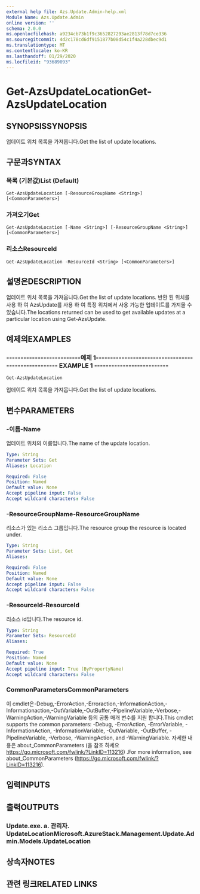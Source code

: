 ```yaml
---
external help file: Azs.Update.Admin-help.xml
Module Name: Azs.Update.Admin
online version: ''
schema: 2.0.0
ms.openlocfilehash: a9234cb73b1f9c3652827293ae2813f78d7ce336
ms.sourcegitcommit: 4d2c178cd6df9151877b08d54c1f4a228dbec9d1
ms.translationtype: MT
ms.contentlocale: ko-KR
ms.lasthandoff: 01/29/2020
ms.locfileid: "93689093"
---
```

# <span data-ttu-id="f28fa-101">Get-AzsUpdateLocation</span><span class="sxs-lookup"><span data-stu-id="f28fa-101">Get-AzsUpdateLocation</span></span>

## <span data-ttu-id="f28fa-102">SYNOPSIS</span><span class="sxs-lookup"><span data-stu-id="f28fa-102">SYNOPSIS</span></span>
<span data-ttu-id="f28fa-103">업데이트 위치 목록을 가져옵니다.</span><span class="sxs-lookup"><span data-stu-id="f28fa-103">Get the list of update locations.</span></span>

## <span data-ttu-id="f28fa-104">구문과</span><span class="sxs-lookup"><span data-stu-id="f28fa-104">SYNTAX</span></span>

### <span data-ttu-id="f28fa-105">목록 (기본값)</span><span class="sxs-lookup"><span data-stu-id="f28fa-105">List (Default)</span></span>
```
Get-AzsUpdateLocation [-ResourceGroupName <String>] [<CommonParameters>]
```

### <span data-ttu-id="f28fa-106">가져오기</span><span class="sxs-lookup"><span data-stu-id="f28fa-106">Get</span></span>
```
Get-AzsUpdateLocation [-Name <String>] [-ResourceGroupName <String>] [<CommonParameters>]
```

### <span data-ttu-id="f28fa-107">리소스</span><span class="sxs-lookup"><span data-stu-id="f28fa-107">ResourceId</span></span>
```
Get-AzsUpdateLocation -ResourceId <String> [<CommonParameters>]
```

## <span data-ttu-id="f28fa-108">설명은</span><span class="sxs-lookup"><span data-stu-id="f28fa-108">DESCRIPTION</span></span>
<span data-ttu-id="f28fa-109">업데이트 위치 목록을 가져옵니다.</span><span class="sxs-lookup"><span data-stu-id="f28fa-109">Get the list of update locations.</span></span> <span data-ttu-id="f28fa-110">반환 된 위치를 사용 하 여 AzsUpdate를 사용 하 여 특정 위치에서 사용 가능한 업데이트를 가져올 수 있습니다.</span><span class="sxs-lookup"><span data-stu-id="f28fa-110">The locations returned can be used to get available updates at a particular location using Get-AzsUpdate.</span></span>

## <span data-ttu-id="f28fa-111">예제의</span><span class="sxs-lookup"><span data-stu-id="f28fa-111">EXAMPLES</span></span>

### <span data-ttu-id="f28fa-112">--------------------------예제 1--------------------------</span><span class="sxs-lookup"><span data-stu-id="f28fa-112">-------------------------- EXAMPLE 1 --------------------------</span></span>
```
Get-AzsUpdateLocation
```

<span data-ttu-id="f28fa-113">업데이트 위치 목록을 가져옵니다.</span><span class="sxs-lookup"><span data-stu-id="f28fa-113">Get the list of update locations.</span></span>

## <span data-ttu-id="f28fa-114">변수</span><span class="sxs-lookup"><span data-stu-id="f28fa-114">PARAMETERS</span></span>

### <span data-ttu-id="f28fa-115">-이름</span><span class="sxs-lookup"><span data-stu-id="f28fa-115">-Name</span></span>
<span data-ttu-id="f28fa-116">업데이트 위치의 이름입니다.</span><span class="sxs-lookup"><span data-stu-id="f28fa-116">The name of the update location.</span></span>

```yaml
Type: String
Parameter Sets: Get
Aliases: Location

Required: False
Position: Named
Default value: None
Accept pipeline input: False
Accept wildcard characters: False
```

### <span data-ttu-id="f28fa-117">-ResourceGroupName</span><span class="sxs-lookup"><span data-stu-id="f28fa-117">-ResourceGroupName</span></span>
<span data-ttu-id="f28fa-118">리소스가 있는 리소스 그룹입니다.</span><span class="sxs-lookup"><span data-stu-id="f28fa-118">The resource group the resource is located under.</span></span>

```yaml
Type: String
Parameter Sets: List, Get
Aliases: 

Required: False
Position: Named
Default value: None
Accept pipeline input: False
Accept wildcard characters: False
```

### <span data-ttu-id="f28fa-119">-ResourceId</span><span class="sxs-lookup"><span data-stu-id="f28fa-119">-ResourceId</span></span>
<span data-ttu-id="f28fa-120">리소스 id입니다.</span><span class="sxs-lookup"><span data-stu-id="f28fa-120">The resource id.</span></span>

```yaml
Type: String
Parameter Sets: ResourceId
Aliases: 

Required: True
Position: Named
Default value: None
Accept pipeline input: True (ByPropertyName)
Accept wildcard characters: False
```

### <span data-ttu-id="f28fa-121">CommonParameters</span><span class="sxs-lookup"><span data-stu-id="f28fa-121">CommonParameters</span></span>
<span data-ttu-id="f28fa-122">이 cmdlet은-Debug,-ErrorAction,-Erroraction,-InformationAction,-Informationaction,-OutVariable,-OutBuffer,-PipelineVariable,-Verbose,-WarningAction,-WarningVariable 등의 공통 매개 변수를 지원 합니다.</span><span class="sxs-lookup"><span data-stu-id="f28fa-122">This cmdlet supports the common parameters: -Debug, -ErrorAction, -ErrorVariable, -InformationAction, -InformationVariable, -OutVariable, -OutBuffer, -PipelineVariable, -Verbose, -WarningAction, and -WarningVariable.</span></span> <span data-ttu-id="f28fa-123">자세한 내용은 about_CommonParameters (을 참조 하세요 https://go.microsoft.com/fwlink/?LinkID=113216) .</span><span class="sxs-lookup"><span data-stu-id="f28fa-123">For more information, see about_CommonParameters (https://go.microsoft.com/fwlink/?LinkID=113216).</span></span>

## <span data-ttu-id="f28fa-124">입력</span><span class="sxs-lookup"><span data-stu-id="f28fa-124">INPUTS</span></span>

## <span data-ttu-id="f28fa-125">출력</span><span class="sxs-lookup"><span data-stu-id="f28fa-125">OUTPUTS</span></span>

### <span data-ttu-id="f28fa-126">Update.exe. a. 관리자. UpdateLocation</span><span class="sxs-lookup"><span data-stu-id="f28fa-126">Microsoft.AzureStack.Management.Update.Admin.Models.UpdateLocation</span></span>

## <span data-ttu-id="f28fa-127">상속자</span><span class="sxs-lookup"><span data-stu-id="f28fa-127">NOTES</span></span>

## <span data-ttu-id="f28fa-128">관련 링크</span><span class="sxs-lookup"><span data-stu-id="f28fa-128">RELATED LINKS</span></span>

